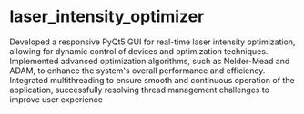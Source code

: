 # laser_intensity_optimizer

Developed a responsive PyQt5 GUI for real-time laser intensity optimization, allowing for dynamic control of devices and optimization techniques. Implemented advanced optimization algorithms, such as Nelder-Mead and ADAM, to enhance the system's overall performance and efficiency. Integrated multithreading to ensure smooth and continuous operation of the application, successfully resolving thread management challenges to improve user experience
